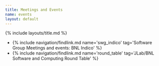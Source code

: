 ```yaml
---
title: Meetings and Events
name: events
layout: default
---
```


{% include layouts/title.md %}

* {% include navigation/findlink.md name='swg_indico' tag='Software Group Meetings and events: BNL Indico' %}
* {% include navigation/findlink.md name='round_table' tag='JLab/BNL Software and Computing Round Table' %}
